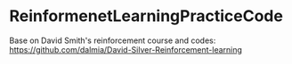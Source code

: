 # ReinformenetLearningPracticeCode

Base on David Smith's reinforcement course and codes:
https://github.com/dalmia/David-Silver-Reinforcement-learning